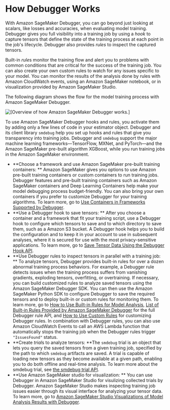 # How Debugger Works<a name="debugger-how-it-works"></a>

With Amazon SageMaker Debugger, you can go beyond just looking at scalars, like losses and accuracies, when evaluating model training\. Debugger gives you full visibility into a training job by using a *hook* to capture tensors that define the state of the training process at each point in the job's lifecycle\. Debugger also provides *rules* to inspect the captured tensors\. 

Built\-in *rule*s monitor the training flow and alert you to problems with common conditions that are critical for the success of the training job\. You can also create your own custom rules to watch for any issues specific to your model\. You can monitor the results of the analysis done by rules with Amazon CloudWatch events, using an Amazon SageMaker notebook, or in visualization provided by Amazon SageMaker Studio\.

The following diagram shows the flow for the model training process with Amazon SageMaker Debugger\.

![\[Overview of how Amazon SageMaker Debugger works.\]](http://docs.aws.amazon.com/sagemaker/latest/dg/images/how-debugger-works-4.png)

To use Amazon SageMaker Debugger hooks and rules, you activate them by adding only a few lines of code in your estimator object\. Debugger and its client library `smdebug` help you set up hooks and rules that give you transparency into training jobs\. Debugger and `smdebug` support the major machine learning frameworks—TensorFlow, MXNet, and PyTorch—and the Amazon SageMaker pre\-built algorithm XGBoost, while you run training jobs in the Amazon SageMaker environment\. 
+ **Choose a framework and use Amazon SageMaker pre\-built training containers: ** Amazon SageMaker gives you options to use Amazon pre\-built training containers or custom containers to run training jobs\. Debugger features and pre\-built training containers such as Amazon SageMaker containers and Deep Learning Containers help make your model debugging process budget\-friendly\. You can also bring your own containers if you prefer to customize Debugger for your training algorithms\. To learn more, go to [Use Containers in Frameworks Supported by Debugger](debugger-container.md)\. 
+ **Use a Debugger hook to save tensors: ** After you choose a container and a framework that fit your training script, use a Debugger hook to configure which tensors to save and to which directory to save them, such as a Amazon S3 bucket\. A Debugger hook helps you to build the configuration and to keep it in your account to use in subsequent analyses, where it is secured for use with the most privacy\-sensitive applications\. To learn more, go to [ Save Tensor Data Using the Debugger Hook API](debugger-data.md)\. 
+ **Use Debugger rules to inspect tensors in parallel with a training job: ** To analyze tensors, Debugger provides built\-in rules for over a dozen abnormal training process behaviors\. For example, a Debugger rule detects issues when the training process suffers from vanishing gradients, exploding tensors, overfitting, or overtraining\. If necessary, you can build customized rules to analyze saved tensors using the Amazon SageMaker Debugger SDK\. You can then use the Amazon SageMaker Python SDK to configure Debugger to save the required tensors and to deploy built\-in or custom rules for monitoring them\. To learn more, go to [How to Use Built\-in Rules for Model Analysis](use-debugger-built-in-rules.md), [List of Built\-in Rules Provided by Amazon SageMaker Debugger](debugger-built-in-rules.md) for the full Debugger rule API, and [How to Use Custom Rules](debugger-custom-rules.md) for customizing Debugger rules\. In combination with Debugger rules, you can also use Amazon CloudWatch Events to call an AWS Lambda function that automatically stops the training job when the Debugger rules trigger `"IssuesFound"` status\.
+ **Create *trial*s to analyze tensors: **The `smdebug` trial is an object that lets you query the saved tensors from a given training job, specified by the path to which `smdebug` artifacts are saved\. A trial is capable of loading new tensors as they become available at a given path, enabling you to do both offline and real\-time analysis\. To learn more about the smdebug trial, see [ the smdebug trial API](https://github.com/awslabs/sagemaker-debugger/blob/master/docs/analysis.md#trial-api)\. 
+ **Use Amazon SageMaker studio for visualization: ** You can use Debugger in Amazon SageMaker Studio for visulizing collected trials by Debugger\. Amazon SageMaker Studio makes inspecting training job issues easier through its visual interface for analyzing your tensor data\. To learn more, go to [Amazon SageMaker Studio Visualizations of Model Analysis Results with Debugger](debugger-visualization.md)\. 